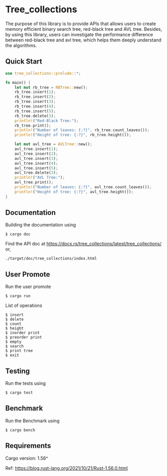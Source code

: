 # Tree_collections

The purpose of this library is to provide APIs that allows users to create memory efficient binary search tree, red-black tree and AVL tree. Besides, by using this library, users can investigate the performance difference between red-black tree and avl tree, which helps them deeply understand the algorithms.

## Quick Start

```rust
use tree_collections::prelude::*;

fn main() {
    let mut rb_tree = RBTree::new();
    rb_tree.insert(1);
    rb_tree.insert(2);
    rb_tree.insert(3);
    rb_tree.insert(4);
    rb_tree.insert(5);
    rb_tree.delete(3);
    println!("Red-Black Tree:");
    rb_tree.print();
    println!("Number of leaves: {:?}", rb_tree.count_leaves());
    println!("Height of tree: {:?}", rb_tree.height());

    let mut avl_tree = AVLTree::new();
    avl_tree.insert(1);
    avl_tree.insert(2);
    avl_tree.insert(3);
    avl_tree.insert(4);
    avl_tree.insert(5);
    avl_tree.delete(3);
    println!("AVL Tree:");
    avl_tree.print();
    println!("Number of leaves: {:?}", avl_tree.count_leaves());
    println!("Height of tree: {:?}", avl_tree.height());
}

```
## Documentation

Building the documentation using

```
$ cargo doc
```
Find the API doc at https://docs.rs/tree_collections/latest/tree_collections/ or,

```
./target/doc/tree_collections/index.html
```
## User Promote

Run the user promote

```
$ cargo run
```

List of operations
```
$ insert
$ delete
$ count
$ height
$ inorder print
$ preorder print
$ empty
$ search
$ print tree
$ exit
```

## Testing

Run the tests using

```
$ cargo test
```

## Benchmark

Run the Benchmark using

```
$ cargo bench
```

## Requirements

Cargo version: 1.56^

Ref: https://blog.rust-lang.org/2021/10/21/Rust-1.56.0.html
